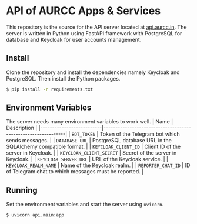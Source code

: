 # API of AURCC Apps & Services

This repository is the source for the API server located at [api.aurcc.in](api.aurcc.in).
The server is written in Python using FastAPI framework with PostgreSQL for database and Keycloak for user accounts management.

## Install

Clone the repository and install the dependencies namely Keycloak and PostgreSQL. Then install the Python packages.

```bash
$ pip install -r requirements.txt
```

## Environment Variables

The server needs many environment variables to work well.
| Name | Description |
|--------------------------|--------------------------------------------------------------|
| `BOT_TOKEN` | Token of the Telegram bot which sends messages. |
| `DATABASE_URL` | PostgreSQL database URL in the SQLAlchemy compatible format. |
| `KEYCLOAK_CLIENT_ID` | Client ID of the server in Keycloak. |
| `KEYCLOAK_CLIENT_SECRET` | Secret of the server in Keycloak. |
| `KEYCLOAK_SERVER_URL` | URL of the Keycloak service. |
| `KEYCLOAK_REALM_NAME` | Name of the Keycloak realm. |
| `REPORTER_CHAT_ID` | ID of Telegram chat to which messages must be reported. |

## Running

Set the environment variables and start the server using `uvicorn`.

```bash
$ uvicorn api.main:app
```
